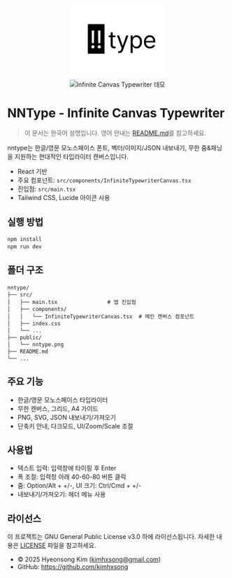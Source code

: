 

<p align="center">
  <img src="public/nntype.png" alt="nntype Logo" width="220"/>
</p>

<p align="center">
  <img src="public/nntype-demo.gif" alt="Infinite Canvas Typewriter 데모" width="800"/>
</p>

# NNType - Infinite Canvas Typewriter

> 이 문서는 한국어 설명입니다. 영어 안내는 [README.md](./README.md)를 참고하세요.

nntype는 한글/영문 모노스페이스 폰트, 벡터/이미지/JSON 내보내기, 무한 줌&패닝을 지원하는 현대적인 타입라이터 캔버스입니다.

- React 기반
- 주요 컴포넌트: `src/components/InfiniteTypewriterCanvas.tsx`
- 진입점: `src/main.tsx`
- Tailwind CSS, Lucide 아이콘 사용

## 실행 방법

```bash
npm install
npm run dev
```

## 폴더 구조

```
nntype/
├── src/
│   ├── main.tsx                # 앱 진입점
│   ├── components/
│   │   └── InfiniteTypewriterCanvas.tsx  # 메인 캔버스 컴포넌트
│   ├── index.css
│   └── ...
├── public/
│   └── nntype.png
├── README.md
└── ...
```

## 주요 기능
- 한글/영문 모노스페이스 타입라이터
- 무한 캔버스, 그리드, A4 가이드
- PNG, SVG, JSON 내보내기/가져오기
- 단축키 안내, 다크모드, UI/Zoom/Scale 조절

## 사용법
- 텍스트 입력: 입력창에 타이핑 후 Enter
- 폭 조절: 입력창 아래 40-60-80 버튼 클릭
- 줌: Option/Alt + +/-, UI 크기: Ctrl/Cmd + +/-
- 내보내기/가져오기: 헤더 메뉴 사용

## 라이선스
이 프로젝트는 GNU General Public License v3.0 하에 라이선스됩니다. 자세한 내용은 [LICENSE](LICENSE) 파일을 참고하세요.

- © 2025 Hyeonsong Kim (kimhxsong@gmail.com)
- GitHub: https://github.com/kimhxsong 
